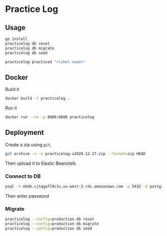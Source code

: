 # Practice Log

## Usage

```bash
go install
practicelog db reset
practicelog db migrate
practicelog db seed
```

```bash
practicelog practiced "<label name>"
```

## Docker

Build it

```bash
docker build -t practicelog .
```

Run it

```bash
docker run --rm -p 8080:8080 practicelog
```

## Deployment

Create a zip using `git`,

```bash
git archive -v -o practicelog-v2020.12.27.zip --format=zip HEAD
```

Then upload it to Elastic Beanstalk.

### Connect to DB

```bash
psql -h ebdb.cjtqga7l9c3u.us-west-2.rds.amazonaws.com -p 5432 -U postgres
```

Then enter password

### Migrate 

```bash
practicelog --config=production db reset
practicelog --config=production db migrate
practicelog --config=production db seed
```
